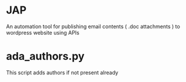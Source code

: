 # JAP
An automation tool for publishing email contents ( .doc attachments ) to wordpress website using APIs

# ada_authors.py
This script adds authors if not present already